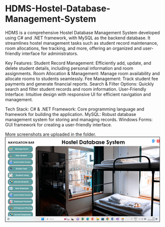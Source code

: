 # HDMS-Hostel-Database-Management-System

HDMS is a comprehensive Hostel Database Management System developed using C# and .NET framework, with MySQL as the backend database. It streamlines hostel management tasks such as student record maintenance, room allocations, fee tracking, and more, offering an organized and user-friendly interface for administrators.

Key Features:
Student Record Management: Efficiently add, update, and delete student details, including personal information and room assignments.
Room Allocation & Management: Manage room availability and allocate rooms to students seamlessly.
Fee Management: Track student fee payments and generate financial reports.
Search & Filter Options: Quickly search and filter student records and room information.
User-Friendly Interface: Intuitive design with responsive UI for efficient navigation and management.

Tech Stack:
C# & .NET Framework: Core programming language and framework for building the application.
MySQL: Robust database management system for storing and managing records.
Windows Forms: GUI framework for creating a user-friendly interface.

More screenshots are uploaded in the folder.
![image alt](https://github.com/aribaf/HDMS-Hostel-Database-Management-System/blob/main/Dashboard.png?raw=true)
